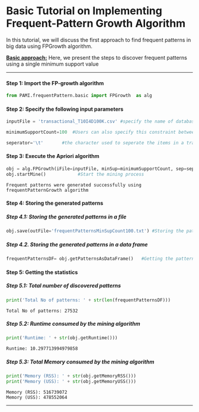 # Basic Tutorial on Implementing Frequent-Pattern Growth Algorithm

In this tutorial, we will discuss the first approach to find frequent patterns in big data using FPGrowth algorithm.

[__Basic approach:__](#basicApproach) Here, we present the steps to discover frequent patterns using a single minimum support value

***

#### Step 1: Import the FP-growth algorithm


```python
from PAMI.frequentPattern.basic import FPGrowth  as alg
```

#### Step 2: Specify the following input parameters


```python
inputFile = 'transactional_T10I4D100K.csv' #specify the name of database

minimumSupportCount=100  #Users can also specify this constraint between 0 to 1.

seperator='\t'       #the character used to seperate the items in a transaction
```

#### Step 3: Execute the Apriori algorithm


```python
obj = alg.FPGrowth(iFile=inputFile, minSup=minimumSupportCount, sep=seperator)    #initialize
obj.startMine()            #Start the mining process
```

    Frequent patterns were generated successfully using frequentPatternGrowth algorithm


#### Step 4: Storing the generated patterns

##### Step 4.1: Storing the generated patterns in a file


```python
obj.save(outFile='frequentPatternsMinSupCount100.txt') #Storing the patterns in a file
```

##### Step 4.2. Storing the generated patterns in a data frame


```python
frequentPatternsDF= obj.getPatternsAsDataFrame()   #Getting the patterns in to a data frame
```

#### Step 5: Getting the statistics

##### Step 5.1: Total number of discovered patterns 


```python
print('Total No of patterns: ' + str(len(frequentPatternsDF))) 
```

    Total No of patterns: 27532


##### Step 5.2: Runtime consumed by the mining algorithm


```python
print('Runtime: ' + str(obj.getRuntime()))
```

    Runtime: 10.297713994979858


##### Step 5.3: Total Memory consumed by the mining algorithm


```python
print('Memory (RSS): ' + str(obj.getMemoryRSS()))
print('Memory (USS): ' + str(obj.getMemoryUSS()))
```

    Memory (RSS): 516739072
    Memory (USS): 478552064


***
